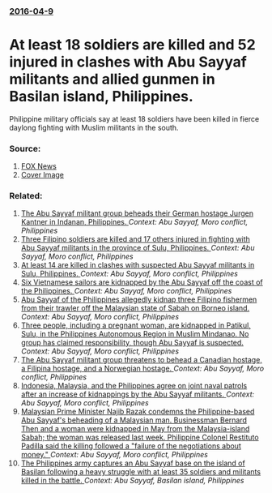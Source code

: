 ### [2016-04-9](/news/2016/04/9/index.md)

# At least 18 soldiers are killed and 52 injured in clashes with Abu Sayyaf militants and allied gunmen in Basilan island, Philippines. 

Philippine military officials say at least 18 soldiers have been killed in fierce daylong fighting with Muslim militants in the south.


### Source:

1. [FOX News](http://www.foxnews.com/world/2016/04/09/18-filipino-soldiers-killed-52-others-wounded-in-clash.html)
1. [Cover Image](http://www.foxnews.com/content/dam/fox-news/logo/og-fn-foxnews.jpg)

### Related:

1. [The Abu Sayyaf militant group beheads their German hostage Jurgen Kantner in Indanan, Philippines. ](/news/2017/02/27/the-abu-sayyaf-militant-group-beheads-their-german-hostage-jurgen-kantner-in-indanan-philippines.md) _Context: Abu Sayyaf, Moro conflict, Philippines_
2. [Three Filipino soldiers are killed and 17 others injured in fighting with Abu Sayyaf militants in the province of Sulu, Philippines. ](/news/2016/12/11/three-filipino-soldiers-are-killed-and-17-others-injured-in-fighting-with-abu-sayyaf-militants-in-the-province-of-sulu-philippines.md) _Context: Abu Sayyaf, Moro conflict, Philippines_
3. [ At least 14 are killed in clashes with suspected Abu Sayyaf militants in Sulu, Philippines. ](/news/2016/11/18/at-least-14-are-killed-in-clashes-with-suspected-abu-sayyaf-militants-in-sulu-philippines.md) _Context: Abu Sayyaf, Moro conflict, Philippines_
4. [Six Vietnamese sailors are kidnapped by the Abu Sayyaf off the coast of the Philippines. ](/news/2016/11/12/six-vietnamese-sailors-are-kidnapped-by-the-abu-sayyaf-off-the-coast-of-the-philippines.md) _Context: Abu Sayyaf, Moro conflict, Philippines_
5. [Abu Sayyaf of the Philippines allegedly kidnap three Filipino fishermen from their trawler off the Malaysian state of Sabah on Borneo island. ](/news/2016/09/12/abu-sayyaf-of-the-philippines-allegedly-kidnap-three-filipino-fishermen-from-their-trawler-off-the-malaysian-state-of-sabah-on-borneo-island.md) _Context: Abu Sayyaf, Moro conflict, Philippines_
6. [Three people, including a pregnant woman, are kidnapped in Patikul, Sulu, in the Philippines Autonomous Region in Muslim Mindanao. No group has claimed responsibility, though Abu Sayyaf is suspected. ](/news/2016/08/6/three-people-including-a-pregnant-woman-are-kidnapped-in-patikul-sulu-in-the-philippines-autonomous-region-in-muslim-mindanao-no-group.md) _Context: Abu Sayyaf, Moro conflict, Philippines_
7. [The Abu Sayyaf militant group threatens to behead a Canadian hostage, a Filipina hostage, and a Norwegian hostage. ](/news/2016/05/4/the-abu-sayyaf-militant-group-threatens-to-behead-a-canadian-hostage-a-filipina-hostage-and-a-norwegian-hostage.md) _Context: Abu Sayyaf, Moro conflict, Philippines_
8. [Indonesia, Malaysia, and the Philippines agree on joint naval patrols after an increase of kidnappings by the Abu Sayyaf militants. ](/news/2016/04/28/indonesia-malaysia-and-the-philippines-agree-on-joint-naval-patrols-after-an-increase-of-kidnappings-by-the-abu-sayyaf-militants.md) _Context: Abu Sayyaf, Moro conflict, Philippines_
9. [Malaysian Prime Minister Najib Razak condemns the Philippine-based Abu Sayyaf's beheading of a Malaysian man. Businessman Bernard Then and a woman were kidnapped in May from the Malaysia-island Sabah; the woman was released last week. Philippine Colonel Restituto Padilla said the killing followed a "failure of the negotiations about money." ](/news/2015/11/18/malaysian-prime-minister-najib-razak-condemns-the-philippine-based-abu-sayyaf-s-beheading-of-a-malaysian-man-businessman-bernard-then-and-a.md) _Context: Abu Sayyaf, Moro conflict, Philippines_
10. [ The Philippines army captures an Abu Sayyaf base on the island of Basilan following a heavy struggle with at least 35 soldiers and militants killed in the battle. ](/news/2007/08/19/the-philippines-army-captures-an-abu-sayyaf-base-on-the-island-of-basilan-following-a-heavy-struggle-with-at-least-35-soldiers-and-militant.md) _Context: Abu Sayyaf, Basilan island, Philippines_

